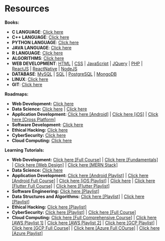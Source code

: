 # Resources


**Books:**

- **C LANGUAGE**: <a href="https://goalkicker.com/CBook/" target="_blank">Click here</a>
- **C++ LANGUAGE**: <a href="https://goalkicker.com/CPlusPlusBook/" target="_blank">Click here</a>
- **PYTHON LANGUAGE**: <a href="https://goalkicker.com/PythonBook/" target="_blank">Click here</a>
- **JAVA LANGUAGE**: <a href="https://goalkicker.com/JavaBook/" target="_blank">Click here</a>
- **R LANGUAGE**: <a href="https://goalkicker.com/RBook/" target="_blank">Click here</a>
- **ALGORITHMS**: <a href="https://goalkicker.com/AlgorithmsBook/" target="_blank">Click here</a>
- **WEB DEVELOPMENT**: <a href="https://goalkicker.com/HTML5Book/" target="_blank">HTML</a> | <a href="https://goalkicker.com/CSSBook/" target="_blank">CSS</a> | <a href="https://goalkicker.com/JavaScriptBook/" target="_blank">JavaScript</a> | <a href="https://goalkicker.com/jQueryBook/" target="_blank">JQuery</a> | <a href="https://goalkicker.com/PHPBook/" target="_blank">PHP</a> | <a href="https://goalkicker.com/ReactJSBook/" target="_blank">ReactJS</a> | <a href="https://goalkicker.com/ReactNativeBook/" target="_blank">ReactNative</a> | <a href="https://goalkicker.com/NodeJSBook/" target="_blank">NodeJS</a>
- **DATABASE**: <a href="https://goalkicker.com/MySQLBook/" target="_blank">MySQL</a> | <a href="https://goalkicker.com/SQLBook/" target="_blank">SQL</a> |  <a href="https://goalkicker.com/PostgreSQLBook/" target="_blank">PostgreSQL</a> | <a href="https://goalkicker.com/MongoDBBook/" target="_blank">MongoDB</a>
- **LINUX**: <a href="https://goalkicker.com/LinuxBook/" target="_blank">Click here</a>
- **GIT**: <a href="https://goalkicker.com/GitBook/" target="_blank">Click here</a>

**Roadmaps:**

- **Web Development:** <a href="https://youtu.be/2Gv6CMvI-Lw" target="_blank">Click here</a>
- **Data Science:** <a href="https://youtu.be/y9AK1YKRoLg" target="_blank">Click here</a> | <a href="https://youtu.be/Qk6tIh6sTr8" target="_blank">Click here</a>
- **Application Development:** <a href="https://youtu.be/qCJxBvvULDk" target="_blank">Click here [Android]</a> | <a href="https://youtu.be/Nlp1p_Cb1_U" target="_blank">Click here [iOS]</a> | <a href="https://youtu.be/ZLBPD2HG1H0" target="_blank">Click here [Cross Platform]</a>
- **Software Development:** <a href="https://youtu.be/J6rVaFzOEP8" target="_blank">Click here</a>
- **Ethical Hacking:** <a href="https://youtu.be/MUmjN-Fh8tY" target="_blank">Click here</a>
- **CyberSecurity:** <a href="https://youtu.be/Sj4TD0LSC_k" target="_blank">Click here</a>
- **Cloud Computing:** <a href="https://youtu.be/IX1k6E3uldk" target="_blank">Click here</a>

**Learning Tutorials:**

- **Web Development:** <a href="https://youtu.be/Q33KBiDriJY" target="_blank">Click here [Full Course]</a> | <a href="https://youtube.com/playlist?list=PL9ooVrP1hQOEloRCBI97ZXkWUg6MJn0Yf" target="_blank">Click here [Fundamentals]</a> | <a href="https://youtube.com/playlist?list=PLXC_gcsKLD6n7p6tHPBxsKjN5hA_quaPI" target="_blank">Click here [Web Design]</a> | <a href="https://youtu.be/7CqJlxBYj-M" target="_blank">Click here [MERN Stack]</a>
- **Data Science:** <a href="https://youtube.com/playlist?list=PLeo1K3hjS3us_ELKYSj_Fth2tIEkdKXvV" target="_blank">Click here</a>
- **Application Development:** <a href="https://youtube.com/playlist?list=PLknSwrodgQ72X4sKpzf5vT8kY80HKcUSe" target="_blank">Click here [Android Playlist]</a> | <a href="https://youtu.be/aS__9RbCyHg" target="_blank">Click here [Android Full Course]</a> | <a href="https://youtube.com/playlist?list=PLpZBns8dFbgx0gr68lf-un9EjdmywTu4_" target="_blank">Click here [iOS Playlist]</a> | <a href="https://youtu.be/mhE-Mp07RTo" target="_blank">Click here</a> | <a href="https://youtu.be/x0uinJvhNxI" target="_blank">Click here [Flutter Full Course]</a> | <a href="https://youtube.com/playlist?list=PLziVQlsc4EpCin9YcyI43QV0Jk8EQVraA" target="_blank">Click here [Flutter Playlist]</a>
- **Software Engineering:** <a href="https://youtube.com/playlist?list=PLWPirh4EWFpG2b1L3CL-OAPYcM25jLjXH" target="_blank">Click here [Playlist]</a>
- **Data Structures and Algorithms:** <a href="https://youtube.com/playlist?list=PLdo5W4Nhv31bbKJzrsKfMpo_grxuLl8LU" target="_blank">Click here [Playlist]</a> | <a href="https://youtube.com/playlist?list=PL6Zs6LgrJj3tDXv8a_elC6eT_4R5gfX4d" target="_blank">Click here [Playlist]</a>
- **Ethical Hacking:** <a href="https://youtube.com/playlist?list=PLBf0hzazHTGOEuhPQSnq-Ej8jRyXxfYvl" target="_blank">Click here [Playlist]</a>
- **CyberSecurity:** <a href="https://youtube.com/playlist?list=PL9ooVrP1hQOGPQVeapGsJCktzIO4DtI4_" target="_blank">Click here [Playlist]</a> | <a href="https://youtu.be/nzZkKoREEGo" target="_blank">Click here [Full Course]</a>
- **Cloud Computing:** <a href="https://youtu.be/2LaAJq1lB1Q" target="_blank">Click here [Full Comprehensive Course]</a> | <a href="https://youtube.com/playlist?list=PLEiEAq2VkUULlNtIFhEQHo8gacvme35rz" target="_blank">Click here [AWS Playlist 1]</a> | <a href="https://youtube.com/playlist?list=PL9ooVrP1hQOFWxRJcGdCot7AgJu29SVV3" target="_blank">Click here [AWS Playlist 2]</a> | <a href="https://youtube.com/playlist?list=PL9ooVrP1hQOFUm7TmkH1zk5xy75GAxV44" target="_blank">Click here [GCP Playlist]</a> | <a href="https://youtu.be/dn9cSRImmVA" target="_blank">Click here [GCP Full Course]</a> | <a href="https://youtu.be/tDuruX7XSac" target="_blank">Click here [Azure Full COurse]</a> | <a href="https://youtube.com/playlist?list=PLXtHYVsvn_b_v4EKljH6dGo9qJ7JjItWL" target="_blank">Click here [Azure Playlist]</a>
